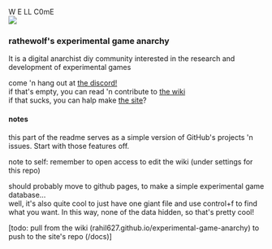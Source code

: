 W E LL C0mE\
![](image.jpg?raw=true)
### rathewolf's experimental game anarchy

It is a digital anarchist diy community interested in the research and development of experimental games

come 'n hang out at [the discord!](https://discord.gg/BsUq9n3)\
if that's empty, you can read 'n contribute to [the wiki](https://github.com/Rahil627/experimental-game-anarchy/wiki)\
if that sucks, you can halp make [the site](https://ega.rathewolf.com)?

#### notes
this part of the readme serves as a simple version of GitHub's projects 'n issues. Start with those features off.

note to self: remember to open access to edit the wiki (under settings for this repo)

should probably move to github pages, to make a simple experimental game database...  
well, it's also quite cool to just have one giant file and use control+f to find what you want. In this way, none of the data hidden, so that's pretty cool!

[todo: pull from the wiki (rahil627.github.io/experimental-game-anarchy) to push to the site's repo (/docs)]
